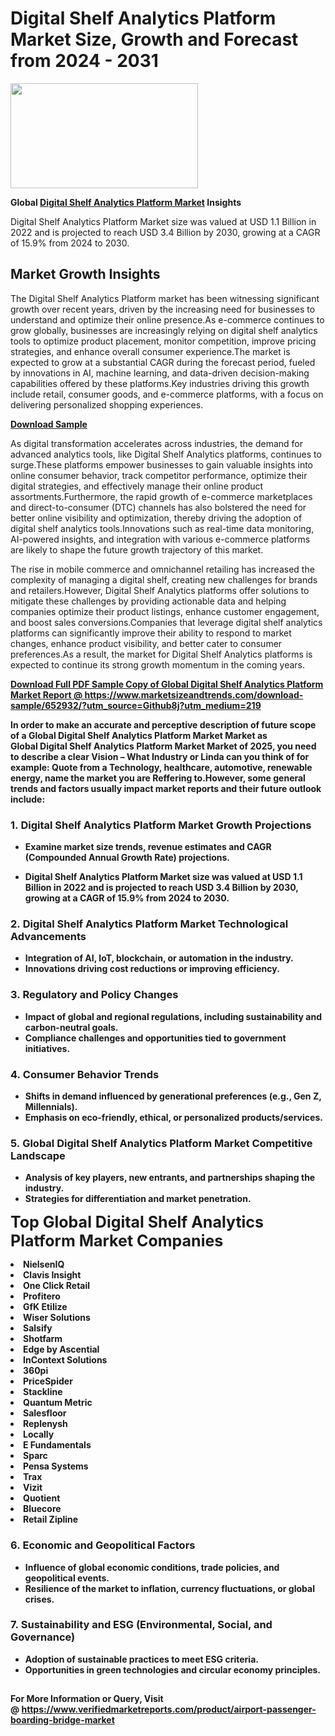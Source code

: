 <H1>Digital Shelf Analytics Platform Market Size, Growth and Forecast from 2024 - 2031</H1><img class="aligncenter size-medium wp-image-584254" src="https://thirdeyenews.in/wp-content/uploads/2024/09/Global-Market-Research-300x168.jpeg" alt="" width="300" height="168" /><p><strong>Global&nbsp;<a href="https://www.marketsizeandtrends.com/download-sample/652932/?utm_source=Github8j?utm_medium=219">Digital Shelf Analytics Platform Market</a> Insights</strong></p><p>Digital Shelf Analytics Platform Market size was valued at USD 1.1 Billion in 2022 and is projected to reach USD 3.4 Billion by 2030, growing at a CAGR of 15.9% from 2024 to 2030.</p><p><h2>Market Growth Insights</h2> <p>The Digital Shelf Analytics Platform market has been witnessing significant growth over recent years, driven by the increasing need for businesses to understand and optimize their online presence.As e-commerce continues to grow globally, businesses are increasingly relying on digital shelf analytics tools to optimize product placement, monitor competition, improve pricing strategies, and enhance overall consumer experience.The market is expected to grow at a substantial CAGR during the forecast period, fueled by innovations in AI, machine learning, and data-driven decision-making capabilities offered by these platforms.Key industries driving this growth include retail, consumer goods, and e-commerce platforms, with a focus on delivering personalized shopping experiences.</p> <p><strong><a href="#">Download Sample</a></strong></p> <p>As digital transformation accelerates across industries, the demand for advanced analytics tools, like Digital Shelf Analytics platforms, continues to surge.These platforms empower businesses to gain valuable insights into online consumer behavior, track competitor performance, optimize their digital strategies, and effectively manage their online product assortments.Furthermore, the rapid growth of e-commerce marketplaces and direct-to-consumer (DTC) channels has also bolstered the need for better online visibility and optimization, thereby driving the adoption of digital shelf analytics tools.Innovations such as real-time data monitoring, AI-powered insights, and integration with various e-commerce platforms are likely to shape the future growth trajectory of this market.</p> <p>The rise in mobile commerce and omnichannel retailing has increased the complexity of managing a digital shelf, creating new challenges for brands and retailers.However, Digital Shelf Analytics platforms offer solutions to mitigate these challenges by providing actionable data and helping companies optimize their product listings, enhance customer engagement, and boost sales conversions.Companies that leverage digital shelf analytics platforms can significantly improve their ability to respond to market changes, enhance product visibility, and better cater to consumer preferences.As a result, the market for Digital Shelf Analytics platforms is expected to continue its strong growth momentum in the coming years.</p> <p><strong><a href="#"></p><p><span class=""><strong>Download Full PDF Sample Copy of Global Digital Shelf Analytics Platform Market Report</strong> @ <a href="https://www.marketsizeandtrends.com/download-sample/652932/?utm_source=Github8j?utm_medium=219" target="_blank">https://www.marketsizeandtrends.com/download-sample/652932/?utm_source=Github8j?utm_medium=219</a></span></p><p>In order to make an accurate and perceptive description of future scope of a Global&nbsp;Digital Shelf Analytics Platform Market Market as Global&nbsp;Digital Shelf Analytics Platform Market Market of 2025, you need to describe a clear Vision &ndash; What Industry or Linda can you think of for example: Quote from a Technology, healthcare, automotive, renewable energy, name the market you are Reffering to.However, some general trends and factors usually impact market reports and their future outlook include:</p><h3>1.&nbsp;<strong>Digital Shelf Analytics Platform Market Growth Projections</strong></h3><ul><li>Examine market size trends, revenue estimates and CAGR (Compounded Annual Growth Rate) projections.</li><li><p>Digital Shelf Analytics Platform Market size was valued at USD 1.1 Billion in 2022 and is projected to reach USD 3.4 Billion by 2030, growing at a CAGR of 15.9% from 2024 to 2030.</p></li></ul><h3>2.&nbsp;<strong>Digital Shelf Analytics Platform Market Technological Advancements</strong></h3><ul><li>Integration of AI, IoT, blockchain, or automation in the industry.</li><li>Innovations driving cost reductions or improving efficiency.</li></ul><h3>3.&nbsp;<strong>Regulatory and Policy Changes</strong></h3><ul><li>Impact of global and regional regulations, including sustainability and carbon-neutral goals.</li><li>Compliance challenges and opportunities tied to government initiatives.</li></ul><h3>4.&nbsp;<strong>Consumer Behavior Trends</strong></h3><ul><li>Shifts in demand influenced by generational preferences (e.g., Gen Z, Millennials).</li><li>Emphasis on eco-friendly, ethical, or personalized products/services.</li></ul><h3>5.&nbsp;<strong>Global Digital Shelf Analytics Platform Market Competitive Landscape</strong></h3><ul><li>Analysis of key players, new entrants, and partnerships shaping the industry.</li><li>Strategies for differentiation and market penetration.</li></ul><p data-pm-slice="1 1 []"><span style="color: inherit; font-family: inherit; font-size: 25px;">Top Global Digital Shelf Analytics Platform Market Companies</span></p><div class="" data-test-id=""><p><li>NielsenIQ</li><li> Clavis Insight</li><li> One Click Retail</li><li> Profitero</li><li> GfK Etilize</li><li> Wiser Solutions</li><li> Salsify</li><li> Shotfarm</li><li> Edge by Ascential</li><li> InContext Solutions</li><li> 360pi</li><li> PriceSpider</li><li> Stackline</li><li> Quantum Metric</li><li> Salesfloor</li><li> Replenysh</li><li> Locally</li><li> E Fundamentals</li><li> Sparc</li><li> Pensa Systems</li><li> Trax</li><li> Vizit</li><li> Quotient</li><li> Bluecore</li><li> Retail Zipline</li></p></div><h3>6.&nbsp;<strong>Economic and Geopolitical Factors</strong></h3><ul><li>Influence of global economic conditions, trade policies, and geopolitical events.</li><li>Resilience of the market to inflation, currency fluctuations, or global crises.</li></ul><h3>7.&nbsp;<strong>Sustainability and ESG (Environmental, Social, and Governance)</strong></h3><ul><li>Adoption of sustainable practices to meet ESG criteria.</li><li>Opportunities in green technologies and circular economy principles.</li></ul><h2><strong style="font-size: 14px;">For More Information or Query, Visit @&nbsp;</strong><a style="background-color: #ffffff; font-size: 14px;" href="https://www.marketsizeandtrends.com/report/digital-shelf-analytics-platform-market/" target="_blank">https://www.verifiedmarketreports.com/product/airport-passenger-boarding-bridge-market</a></h2>